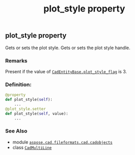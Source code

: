﻿---
title: plot_style property
second_title: Aspose.CAD for Python via .NET API References
description: 
type: docs
weight: 410
url: /python-net/aspose.cad.fileformats.cad.cadobjects/cadmultiline/plot_style/
is_root: false
---

## plot_style property


Gets or sets the plot style.
Gets or sets the plot style handle.

### Remarks 


Present if the value of [`CadEntityBase.plot_style_flag`](/cad/python-net/aspose.cad.fileformats.cad.cadobjects/cadentitybase#plot_style_flag) is 3.
### Definition:
```python
@property
def plot_style(self):
    ...
@plot_style.setter
def plot_style(self, value):
    ...
```

### See Also
* module [`aspose.cad.fileformats.cad.cadobjects`](../../)
* class [`CadMultiLine`](/cad/python-net/aspose.cad.fileformats.cad.cadobjects/cadmultiline)
